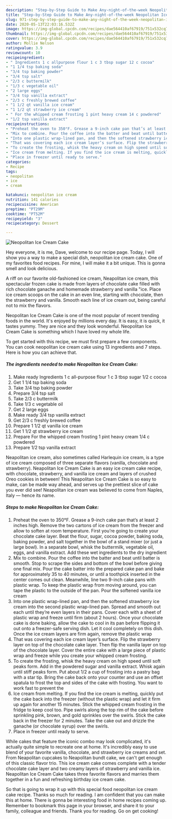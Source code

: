 ```yaml
---
description: "Step-by-Step Guide to Make Any-night-of-the-week Neopolitan Ice Cream Cake"
title: "Step-by-Step Guide to Make Any-night-of-the-week Neopolitan Ice Cream Cake"
slug: 971-step-by-step-guide-to-make-any-night-of-the-week-neopolitan-ice-cream-cake
date: 2020-05-13T22:03:16.532Z
image: https://img-global.cpcdn.com/recipes/dae564410af67919/751x532cq70/neopolitan-ice-cream-cake-recipe-main-photo.jpg
thumbnail: https://img-global.cpcdn.com/recipes/dae564410af67919/751x532cq70/neopolitan-ice-cream-cake-recipe-main-photo.jpg
cover: https://img-global.cpcdn.com/recipes/dae564410af67919/751x532cq70/neopolitan-ice-cream-cake-recipe-main-photo.jpg
author: Mollie Nelson
ratingvalue: 3.9
reviewcount: 10
recipeingredient:
- " Ingredients 1 c allpurpose flour 1 c 3 tbsp sugar 12 c cocoa"
- "1 1/4 tsp baking soda"
- "3/4 tsp baking powder"
- "3/4 tsp salt"
- "2/3 c buttermilk"
- "1/3 c vegetable oil"
- "2 large eggs"
- "3/4 tsp vanilla extract"
- "2/3 c freshly brewed coffee"
- "1 1/2 qt vanilla ice cream"
- "1 1/2 qt strawberry ice cream"
- " For the whipped cream frosting 1 pint heavy cream 14 c powdered"
- "1/2 tsp vanilla extract"
recipeinstructions:
- "Preheat the oven to 350°F. Grease a 9-inch cake pan that’s at least 2 inches high. Remove the two cartons of ice cream from the freezer and allow to soften at room temperature. First you’re going to create your chocolate cake layer. Beat the flour, sugar, cocoa powder, baking soda, baking powder, and salt together in the bowl of a stand mixer (or just a large bowl). In a separate bowl, whisk the buttermilk, vegetable oil, eggs, and vanilla extract. Add these wet ingredients to the dry ingredient"
- "Mix to combine. Pour the coffee into the batter and beat until batter is smooth. Stop to scrape the sides and bottom of the bowl before giving one final mix. Pour the cake batter into the prepared cake pan and bake for approximately 35 to 40 minutes, or until a toothpick inserted in the center comes out clean. Meanwhile, line two 9-inch cake pans with plastic wrap. To keep the plastic wrap from moving around, you can tape the plastic to the outside of the pan. Pour the softened vanilla ice cream"
- "Into one plastic wrap-lined pan, and then the softened strawberry ice cream into the second plastic wrap-lined pan. Spread and smooth out each until they’re even layers in their pans. Cover each with a sheet of plastic wrap and freeze until firm (about 2 hours). Once your chocolate cake is done baking, allow the cake to cool in its pan before flipping it out onto a freezer-safe serving dish. Let it cool completely on this dish. Once the ice cream layers are firm again, remove the plastic wrap"
- "That was covering each ice cream layer’s surface. Flip the strawberry layer on top of the chocolate cake layer. Then flip the vanilla layer on top of the chocolate layer. Cover the entire cake with a large piece of plastic wrap and freeze while you create your whipped cream frosting."
- "To create the frosting, whisk the heavy cream on high speed until soft peaks form. Add in the powdered sugar and vanilla extract. Whisk again until stiff peaks form. Put about 1/2 a cup of frosting into a pastry bag with a star tip. Bring the cake back onto your counter and use an offset spatula to frost the top and sides of the cake with frosting. You want to work fast to prevent the"
- "Ice cream from melting. If you find the ice cream is melting, quickly put the cake back into the freezer (without the plastic wrap) and let it firm up again for another 15 minutes. Stick the whipped cream frosting in the fridge to keep cool too. Pipe swirls along the top rim of the cake before sprinkling pink, brown, and gold sprinkles over the swirls. Stick the cake back in the freezer for 2 minutes. Take the cake out and drizzle the ganache (or chocolate syrup) over the swirls."
- "Place in freezer until ready to serve."
categories:
- Recipe
tags:
- neopolitan
- ice
- cream

katakunci: neopolitan ice cream 
nutrition: 141 calories
recipecuisine: American
preptime: "PT29M"
cooktime: "PT52M"
recipeyield: "3"
recipecategory: Dessert

---
```



![Neopolitan Ice Cream Cake](https://img-global.cpcdn.com/recipes/dae564410af67919/751x532cq70/neopolitan-ice-cream-cake-recipe-main-photo.jpg)

Hey everyone, it is me, Dave, welcome to our recipe page. Today, I will show you a way to make a special dish, neopolitan ice cream cake. One of my favorites food recipes. For mine, I will make it a bit unique. This is gonna smell and look delicious.

A riff on our favorite old-fashioned ice cream, Neapolitan ice cream, this spectacular frozen cake is made from layers of chocolate cake filled with rich chocolate ganache and homemade strawberry and vanilla &#34;ice. Place ice cream scoops on the cake in an even line, starting with chocolate, then the strawberry and vanilla. Smooth each line of ice cream out, being careful not to mix the flavors.

Neopolitan Ice Cream Cake is one of the most popular of recent trending foods in the world. It's enjoyed by millions every day. It is easy, it is quick, it tastes yummy. They are nice and they look wonderful. Neopolitan Ice Cream Cake is something which I have loved my whole life.


To get started with this recipe, we must first prepare a few components. You can cook neopolitan ice cream cake using 13 ingredients and 7 steps. Here is how you can achieve that.

<!--inarticleads1-->

##### The ingredients needed to make Neopolitan Ice Cream Cake:

1. Make ready  Ingredients 1 c all-purpose flour 1 c 3 tbsp sugar 1/2 c cocoa
1. Get 1 1/4 tsp baking soda
1. Take 3/4 tsp baking powder
1. Prepare 3/4 tsp salt
1. Take 2/3 c buttermilk
1. Take 1/3 c vegetable oil
1. Get 2 large eggs
1. Make ready 3/4 tsp vanilla extract
1. Get 2/3 c freshly brewed coffee
1. Prepare 1 1/2 qt vanilla ice cream
1. Get 1 1/2 qt strawberry ice cream
1. Prepare  For the whipped cream frosting 1 pint heavy cream 1/4 c powdered
1. Prepare 1/2 tsp vanilla extract


Neapolitan ice cream, also sometimes called Harlequin ice cream, is a type of ice cream composed of three separate flavors (vanilla, chocolate and strawberry). Neapolitan Ice Cream Cake is an easy ice cream cake recipe, with chocolate, strawberry, and vanilla ice cream and layers of crushed Oreo cookies in between! This Neapolitan Ice Cream Cake is so easy to make, can be made way ahead, and serves up the prettiest slice of cake you ever did see! Neapolitan ice cream was believed to come from Naples, Italy — hence its name. 

<!--inarticleads2-->

##### Steps to make Neopolitan Ice Cream Cake:

1. Preheat the oven to 350°F. Grease a 9-inch cake pan that’s at least 2 inches high. Remove the two cartons of ice cream from the freezer and allow to soften at room temperature. First you’re going to create your chocolate cake layer. Beat the flour, sugar, cocoa powder, baking soda, baking powder, and salt together in the bowl of a stand mixer (or just a large bowl). In a separate bowl, whisk the buttermilk, vegetable oil, eggs, and vanilla extract. Add these wet ingredients to the dry ingredient
1. Mix to combine. Pour the coffee into the batter and beat until batter is smooth. Stop to scrape the sides and bottom of the bowl before giving one final mix. Pour the cake batter into the prepared cake pan and bake for approximately 35 to 40 minutes, or until a toothpick inserted in the center comes out clean. Meanwhile, line two 9-inch cake pans with plastic wrap. To keep the plastic wrap from moving around, you can tape the plastic to the outside of the pan. Pour the softened vanilla ice cream
1. Into one plastic wrap-lined pan, and then the softened strawberry ice cream into the second plastic wrap-lined pan. Spread and smooth out each until they’re even layers in their pans. Cover each with a sheet of plastic wrap and freeze until firm (about 2 hours). Once your chocolate cake is done baking, allow the cake to cool in its pan before flipping it out onto a freezer-safe serving dish. Let it cool completely on this dish. Once the ice cream layers are firm again, remove the plastic wrap
1. That was covering each ice cream layer’s surface. Flip the strawberry layer on top of the chocolate cake layer. Then flip the vanilla layer on top of the chocolate layer. Cover the entire cake with a large piece of plastic wrap and freeze while you create your whipped cream frosting.
1. To create the frosting, whisk the heavy cream on high speed until soft peaks form. Add in the powdered sugar and vanilla extract. Whisk again until stiff peaks form. Put about 1/2 a cup of frosting into a pastry bag with a star tip. Bring the cake back onto your counter and use an offset spatula to frost the top and sides of the cake with frosting. You want to work fast to prevent the
1. Ice cream from melting. If you find the ice cream is melting, quickly put the cake back into the freezer (without the plastic wrap) and let it firm up again for another 15 minutes. Stick the whipped cream frosting in the fridge to keep cool too. Pipe swirls along the top rim of the cake before sprinkling pink, brown, and gold sprinkles over the swirls. Stick the cake back in the freezer for 2 minutes. Take the cake out and drizzle the ganache (or chocolate syrup) over the swirls.
1. Place in freezer until ready to serve.


While cakes that feature the iconic combo may look complicated, it&#39;s actually quite simple to recreate one at home. It&#39;s incredibly easy to use blend of your favorite vanilla, chocolate, and strawberry ice creams and set. From Neapolitan cupcakes to Neapolitan bundt cake, we can&#39;t get enough of this classic flavor trio. This ice cream cake comes complete with a tender chocolate cake layer and two creamy layers of strawberry and vanilla ice. Neapolitan Ice Cream Cake takes three favorite flavors and marries them together in a fun and refreshing birthday ice cream cake. 

So that is going to wrap it up with this special food neopolitan ice cream cake recipe. Thanks so much for reading. I am confident that you can make this at home. There is gonna be interesting food in home recipes coming up. Remember to bookmark this page in your browser, and share it to your family, colleague and friends. Thank you for reading. Go on get cooking!

